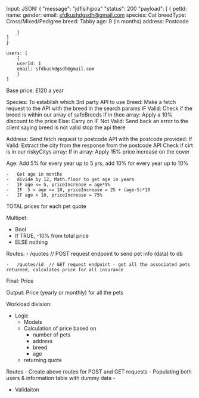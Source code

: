 Input: JSON:
{
"message": "jdflsihjpoa"
"status": 200
"payload": [
{
petId:
name:
gender:
email: sfdkushdgsdh@gmail.com
species: Cat
breedType: Cross/Mixed/Pedigree
breed: Tabby
age: 9 (in months)
address: Postcode

        }
    ]
    }

    users: [
        {
        userId: 1
        email: sfdkushdgsdh@gmail.com
        }
    ]

Base price: £120 a year

Species: To establish which 3rd party API to use
Breed: Make a fetch request to the API with the breed in the search params
IF Valid:
Check if the breed is within our array of safeBreeds
If in thee array:
Apply a 10% discount to the price
Else: Carry on
IF Not Valid: Send back an error to the client saying breed is not valid stop the api there

Address: Send fetch request to postcode API with the postcode provided:
If Valid:
Extract the city from the response from the postcode API
Check if cirt is in our riskyCitys array:
If in array:
Apply 15% price increase on the cover

Age: Add 5% for every year up to 5 yrs, add 10% for every year up to 10%

    -   Get age in months
    -   divide by 12, Math.floor to get age in years
    -   IF age <= 5, priceIncrease = age*5%
    -   IF  5 < age <= 10, priceIncrease = 25 + (age-5)*10
    -   IF age > 10, priceIncrease = 75%

TOTAL prices for each pet quote

Multipet:

- Bool
- If TRUE, -10% from total price
- ELSE nothing

Routes: - /quotes // POST request endpoint to send pet info (data) to db

    -   /quotes/id  // GET request endpoint - get all the associated pets returned, calculates price for all insurance

Final: Price

Output: Price (yearly or monthly) for all the pets

Workload division:

- Logic
  - Models
  - Calculation of price based on
    - number of pets
    - address
    - breed
    - age
  - returning quote

Routes - Create above routes for POST and GET requests - Populating both users & information table with dummy data -

- Validaiton
